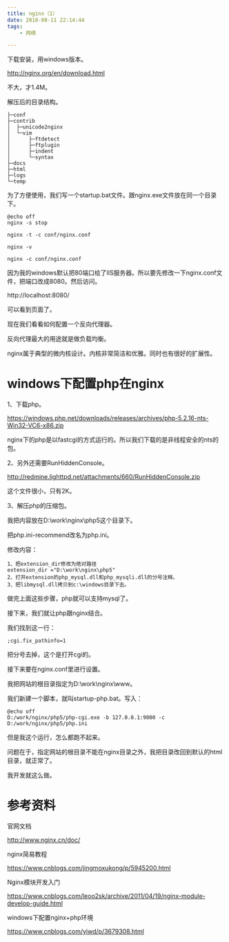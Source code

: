 ```yaml
---
title: nginx（1）
date: 2018-08-11 22:14:44
tags:
	- 网络

---
```




下载安装，用windows版本。

http://nginx.org/en/download.html

不大，才1.4M。

解压后的目录结构。

```
├─conf
├─contrib
│  ├─unicode2nginx
│  └─vim
│      ├─ftdetect
│      ├─ftplugin
│      ├─indent
│      └─syntax
├─docs
├─html
├─logs
└─temp
```

为了方便使用，我们写一个startup.bat文件。跟nginx.exe文件放在同一个目录下。

```
@echo off
nginx -s stop

nginx -t -c conf/nginx.conf

nginx -v

nginx -c conf/nginx.conf
```

因为我的windows默认把80端口给了IIS服务器。所以要先修改一下nginx.conf文件，把端口改成8080。然后访问。

http://localhost:8080/

可以看到页面了。

现在我们看看如何配置一个反向代理器。



反向代理最大的用途就是做负载均衡。



nginx属于典型的微内核设计。内核非常简洁和优雅。同时也有很好的扩展性。



# windows下配置php在nginx

1、下载php。

https://windows.php.net/downloads/releases/archives/php-5.2.16-nts-Win32-VC6-x86.zip

nginx下的php是以fastcgi的方式运行的。所以我们下载的是非线程安全的nts的包。

2、另外还需要RunHiddenConsole。

http://redmine.lighttpd.net/attachments/660/RunHiddenConsole.zip

这个文件很小，只有2K。

3、解压php的压缩包。

我把内容放在D:\work\nginx\php5这个目录下。

把php.ini-recommend改名为php.ini。

修改内容：

```
1、把extension_dir修改为绝对路径
extension_dir ="D:\work\nginx\php5"
2、打开extension的php_mysql.dll和php_mysqli.dll的分号注释。
3、把libmysql.dll拷贝到c:\windows目录下去。
```

做完上面这些步骤，php就可以支持mysql了。

接下来，我们就让php跟nginx结合。

我们找到这一行：

```
;cgi.fix_pathinfo=1
```

把分号去掉，这个是打开cgi的。

接下来要在nginx.conf里进行设置。

我把网站的根目录指定为D:\work\nginx\www。

我们新建一个脚本，就叫startup-php.bat。写入：

```
@echo off
D:/work/nginx/php5/php-cgi.exe -b 127.0.0.1:9000 -c D:/work/nginx/php5/php.ini
```

但是我这个运行，怎么都跑不起来。

问题在于，指定网站的根目录不能在nginx目录之外，我把目录改回到默认的html目录，就正常了。

我开发就这么做。







# 参考资料

官网文档

http://www.nginx.cn/doc/

nginx简易教程

https://www.cnblogs.com/jingmoxukong/p/5945200.html

Nginx模块开发入门

https://www.cnblogs.com/leoo2sk/archive/2011/04/19/nginx-module-develop-guide.html

windows下配置nginx+php环境

https://www.cnblogs.com/yiwd/p/3679308.html